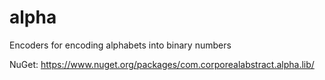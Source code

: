 # alpha
Encoders for encoding alphabets into binary numbers

NuGet: https://www.nuget.org/packages/com.corporealabstract.alpha.lib/

